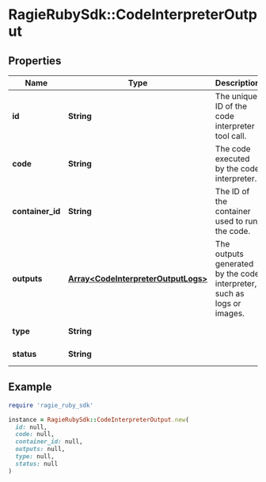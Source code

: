 # RagieRubySdk::CodeInterpreterOutput

## Properties

| Name | Type | Description | Notes |
| ---- | ---- | ----------- | ----- |
| **id** | **String** | The unique ID of the code interpreter tool call. |  |
| **code** | **String** | The code executed by the code interpreter. |  |
| **container_id** | **String** | The ID of the container used to run the code. |  |
| **outputs** | [**Array&lt;CodeInterpreterOutputLogs&gt;**](CodeInterpreterOutputLogs.md) | The outputs generated by the code interpreter, such as logs or images. |  |
| **type** | **String** |  | [optional][default to &#39;code_interpreter_output&#39;] |
| **status** | **String** |  | [optional][default to &#39;completed&#39;] |

## Example

```ruby
require 'ragie_ruby_sdk'

instance = RagieRubySdk::CodeInterpreterOutput.new(
  id: null,
  code: null,
  container_id: null,
  outputs: null,
  type: null,
  status: null
)
```

